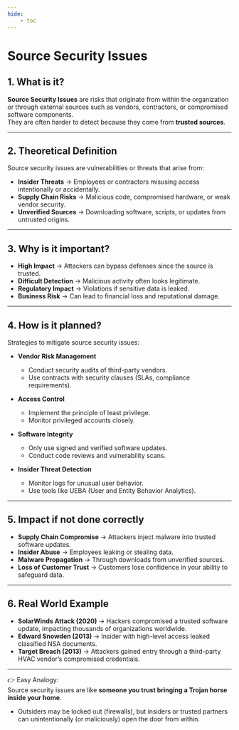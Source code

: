 ```yaml
---
hide:
    - toc
---
```


# Source Security Issues

## 1. What is it?  
**Source Security Issues** are risks that originate from within the organization or through external sources such as vendors, contractors, or compromised software components.  
They are often harder to detect because they come from **trusted sources**.  

---

## 2. Theoretical Definition  
Source security issues are vulnerabilities or threats that arise from:  
- **Insider Threats** → Employees or contractors misusing access intentionally or accidentally.  
- **Supply Chain Risks** → Malicious code, compromised hardware, or weak vendor security.  
- **Unverified Sources** → Downloading software, scripts, or updates from untrusted origins.  

---

## 3. Why is it important?  
- **High Impact** → Attackers can bypass defenses since the source is trusted.  
- **Difficult Detection** → Malicious activity often looks legitimate.  
- **Regulatory Impact** → Violations if sensitive data is leaked.  
- **Business Risk** → Can lead to financial loss and reputational damage.  

---

## 4. How is it planned?  

Strategies to mitigate source security issues:  
- **Vendor Risk Management**

    - Conduct security audits of third-party vendors.  
    - Use contracts with security clauses (SLAs, compliance requirements).  

- **Access Control**  

    - Implement the principle of least privilege.  
    - Monitor privileged accounts closely.  

- **Software Integrity**  

    - Only use signed and verified software updates.  
    - Conduct code reviews and vulnerability scans.  

- **Insider Threat Detection** 
 
    - Monitor logs for unusual user behavior.  
    - Use tools like UEBA (User and Entity Behavior Analytics).  

---

## 5. Impact if not done correctly  
- **Supply Chain Compromise** → Attackers inject malware into trusted software updates.  
- **Insider Abuse** → Employees leaking or stealing data.  
- **Malware Propagation** → Through downloads from unverified sources.  
- **Loss of Customer Trust** → Customers lose confidence in your ability to safeguard data.  

---

## 6. Real World Example  
- **SolarWinds Attack (2020)** → Hackers compromised a trusted software update, impacting thousands of organizations worldwide.  
- **Edward Snowden (2013)** → Insider with high-level access leaked classified NSA documents.  
- **Target Breach (2013)** → Attackers gained entry through a third-party HVAC vendor’s compromised credentials.  

---

👉 Easy Analogy:  
Source security issues are like **someone you trust bringing a Trojan horse inside your home**.  
- Outsiders may be locked out (firewalls), but insiders or trusted partners can unintentionally (or maliciously) open the door from within.  
